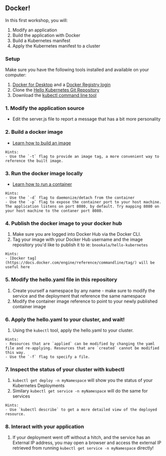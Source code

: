 ## Docker!

In this first workshop, you will:

1. Modify an application
2. Build the application with Docker
3. Build a Kubernetes manifest
4. Apply the Kubernetes manifest to a cluster


### Setup

Make sure you have the following tools installed and available on your computer:

1. [Docker for Desktop](https://www.docker.com/products/docker-desktop) and a [Docker Registry login](https://hub.docker.com/signup)
2. Clone the [Hello Kubernetes Git Repository](https://github.com/paulbouwer/hello-kubernetes)
3. Download the [kubectl command line tool](https://kubernetes.io/docs/tasks/tools/install-kubectl/)


### 1. Modify the application source

- Edit the server.js file to report a message that has a bit more personality


### 2. Build a docker image

- [Learn how to build an image](https://docs.docker.com/engine/reference/commandline/build/)

```
Hints:
- Use the `-t` flag to provide an image tag, a more convenient way to reference the built image.
```

### 3. Run the docker image locally

- [Learn how to run a container](https://docs.docker.com/engine/reference/run/)

```
Hints:
- Use the `-d` flag to daemonize/detach from the container
- Use the `-p` flag to expose the container port to your host machine. The application listens on port 8080, by default. Try mapping 8080 on your host machine to the contaner port 8080.
```


### 4. Publish the docker image to your docker hub

1. Make sure you are logged into Docker Hub via the Docker CLI.
2. Tag your image with your Docker Hub username and the image repository you'd like to publish it to ie: `bnookala/hello-kubernetes`

```
Hints:
- [Docker tag](https://docs.docker.com/engine/reference/commandline/tag/) will be useful here
```

### 5. Modify the hello.yaml file in this repository

1. Create yourself a namespace by any name - make sure to modify the service and the deployment that reference the same namespace
2. Modify the container image reference to point to your newly published container image


### 6. Apply the hello.yaml to your cluster, and wait!

1. Using the `kubectl` tool, apply the hello.yaml to your cluster.

```
Hints:
- Resources that are `applied` can be modified by changing the yaml file and re-applying. Resources that are `created` cannot be modified this way.
- Use the `-f` flag to specify a file.
```

### 7. Inspect the status of your cluster with kubectl

1. `kubectl get deploy -n myNamespace` will show you the status of your Kubernetes Deployments
2. Similary `kubectl get service -n myNamespace` will do the same for services

```
Hints:
- Use `kubectl describe` to get a more detailed view of the deployed resource.
```


### 8. Interact with your application

1. If your deployment went off without a hitch, and the service has an External IP address, you may open a browser and access the external IP retrieved from running `kubectl get service -n myNamespace` directly!

